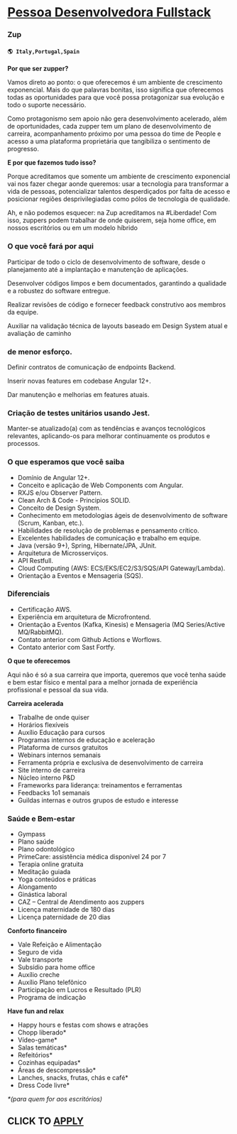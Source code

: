 # [Pessoa Desenvolvedora Fullstack](https://www.remotewlb.com/apply/pessoa-desenvolvedora-fullstack)  
### Zup  
#### `🌎 Italy,Portugal,Spain`  

**Por que ser zupper?**  
  
Vamos direto ao ponto: o que oferecemos é um ambiente de crescimento exponencial. Mais do que palavras bonitas, isso significa que oferecemos todas as oportunidades para que você possa protagonizar sua evolução e todo o suporte necessário.  
  
Como protagonismo sem apoio não gera desenvolvimento acelerado, além de oportunidades, cada zupper tem um plano de desenvolvimento de carreira, acompanhamento próximo por uma pessoa do time de People e acesso a uma plataforma proprietária que tangibiliza o sentimento de progresso.  
  
  
 **E por que fazemos tudo isso?**  
  
Porque acreditamos que somente um ambiente de crescimento exponencial vai nos fazer chegar aonde queremos: usar a tecnologia para transformar a vida de pessoas, potencializar talentos desperdiçados por falta de acesso e posicionar regiões desprivilegiadas como pólos de tecnologia de qualidade.  
  
Ah, e não podemos esquecer: na Zup acreditamos na #Liberdade! Com isso, zuppers podem trabalhar de onde quiserem, seja home office, em nossos escritórios ou em um modelo híbrido  

### O que você fará por aqui

Participar de todo o ciclo de desenvolvimento de software, desde o planejamento até a implantação e manutenção de aplicações.

Desenvolver códigos limpos e bem documentados, garantindo a qualidade e a robustez do software entregue.

Realizar revisões de código e fornecer feedback construtivo aos membros da equipe.

Auxiliar na validação técnica de layouts baseado em Design System atual e avaliação de caminho

### de menor esforço.

Definir contratos de comunicação de endpoints Backend.

Inserir novas features em codebase Angular 12+.

Dar manutenção e melhorias em features atuais.

### Criação de testes unitários usando Jest.

Manter-se atualizado(a) com as tendências e avanços tecnológicos relevantes, aplicando-os para melhorar continuamente os produtos e processos.

### O que esperamos que você saiba

  * Domínio de Angular 12+.
  * Conceito e aplicação de Web Components com Angular.
  * RXJS e/ou Observer Pattern.
  * Clean Arch & Code - Principios SOLID.
  * Conceito de Design System.
  * Conhecimento em metodologias ágeis de desenvolvimento de software (Scrum, Kanban, etc.).
  * Habilidades de resolução de problemas e pensamento crítico.
  * Excelentes habilidades de comunicação e trabalho em equipe.
  * Java (versão 9+), Spring, Hibernate/JPA, JUnit.
  * Arquitetura de Microsserviços.
  * API Restfull.
  * Cloud Computing (AWS: ECS/EKS/EC2/S3/SQS/API Gateway/Lambda).
  * Orientação a Eventos e Mensageria (SQS).

### Diferenciais

  * Certificação AWS.
  * Experiência em arquitetura de Microfrontend.
  * Orientação a Eventos (Kafka, Kinesis) e Mensageria (MQ Series/Active MQ/RabbitMQ).
  * Contato anterior com Github Actions e Worflows.
  * Contato anterior com Sast Fortfy.

 **O que te oferecemos**  
  
Aqui não é só a sua carreira que importa, queremos que você tenha saúde e bem estar físico e mental para a melhor jornada de experiência profissional e pessoal da sua vida.  
  
  
 **Carreira acelerada**

  * Trabalhe de onde quiser 
  * Horários flexíveis
  * Auxílio Educação para cursos
  * Programas internos de educação e aceleração
  * Plataforma de cursos gratuitos
  * Webinars internos semanais 
  * Ferramenta própria e exclusiva de desenvolvimento de carreira
  * Site interno de carreira
  * Núcleo interno P&D
  * Frameworks para liderança: treinamentos e ferramentas
  * Feedbacks 1o1 semanais
  * Guildas internas e outros grupos de estudo e interesse

### Saúde e Bem-estar

  * Gympass
  * Plano saúde
  * Plano odontológico
  * PrimeCare: assistência médica disponível 24 por 7
  * Terapia online gratuita
  * Meditação guiada
  * Yoga conteúdos e práticas
  * Alongamento 
  * Ginástica laboral 
  * CAZ – Central de Atendimento aos zuppers 
  * Licença maternidade de 180 dias
  * Licença paternidade de 20 dias

  
 **Conforto financeiro**

  * Vale Refeição e Alimentação
  * Seguro de vida
  * Vale transporte
  * Subsídio para home office 
  * Auxílio creche
  * Auxílio Plano telefônico 
  * Participação em Lucros e Resultado (PLR)
  * Programa de indicação

  
 **Have fun and relax**

  * Happy hours e festas com shows e atrações
  * Chopp liberado*
  * Vídeo-game*
  * Salas temáticas*
  * Refeitórios*
  * Cozinhas equipadas*
  * Áreas de descompressão*
  * Lanches, snacks, frutas, chás e café*
  * Dress Code livre*

 _*(para quem for aos escritórios)_

  
## CLICK TO [APPLY](https://www.remotewlb.com/apply/pessoa-desenvolvedora-fullstack)

